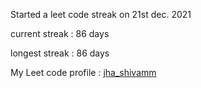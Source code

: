 Started a leet code streak on 21st dec. 2021

current streak : 86 days

longest streak : 86 days

My Leet code profile : [jha_shivamm](https://leetcode.com/jha_shivamm/)


